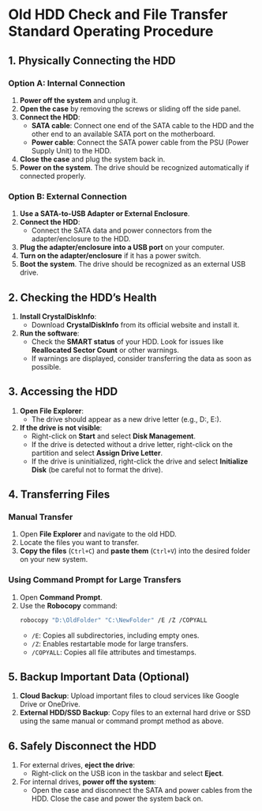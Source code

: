 # Old HDD Check and File Transfer Standard Operating Procedure

## 1. Physically Connecting the HDD

### Option A: Internal Connection
1. **Power off the system** and unplug it.
2. **Open the case** by removing the screws or sliding off the side panel.
3. **Connect the HDD**:
   - **SATA cable**: Connect one end of the SATA cable to the HDD and the other end to an available SATA port on the motherboard.
   - **Power cable**: Connect the SATA power cable from the PSU (Power Supply Unit) to the HDD.
4. **Close the case** and plug the system back in.
5. **Power on the system**. The drive should be recognized automatically if connected properly.

### Option B: External Connection
1. **Use a SATA-to-USB Adapter or External Enclosure**.
2. **Connect the HDD**:
   - Connect the SATA data and power connectors from the adapter/enclosure to the HDD.
3. **Plug the adapter/enclosure into a USB port** on your computer.
4. **Turn on the adapter/enclosure** if it has a power switch.
5. **Boot the system**. The drive should be recognized as an external USB drive.

## 2. Checking the HDD’s Health

1. **Install CrystalDiskInfo**: 
   - Download **CrystalDiskInfo** from its official website and install it.
2. **Run the software**:
   - Check the **SMART status** of your HDD. Look for issues like **Reallocated Sector Count** or other warnings.
   - If warnings are displayed, consider transferring the data as soon as possible.

## 3. Accessing the HDD

1. **Open File Explorer**:
   - The drive should appear as a new drive letter (e.g., D:, E:).
2. **If the drive is not visible**:
   - Right-click on **Start** and select **Disk Management**.
   - If the drive is detected without a drive letter, right-click on the partition and select **Assign Drive Letter**.
   - If the drive is uninitialized, right-click the drive and select **Initialize Disk** (be careful not to format the drive).

## 4. Transferring Files

### Manual Transfer
1. Open **File Explorer** and navigate to the old HDD.
2. Locate the files you want to transfer.
3. **Copy the files** (`Ctrl+C`) and **paste them** (`Ctrl+V`) into the desired folder on your new system.

### Using Command Prompt for Large Transfers
1. Open **Command Prompt**.
2. Use the **Robocopy** command:
   ```bash
   robocopy "D:\OldFolder" "C:\NewFolder" /E /Z /COPYALL
   ```
   - `/E`: Copies all subdirectories, including empty ones.
   - `/Z`: Enables restartable mode for large transfers.
   - `/COPYALL`: Copies all file attributes and timestamps.

## 5. Backup Important Data (Optional)

1. **Cloud Backup**: Upload important files to cloud services like Google Drive or OneDrive.
2. **External HDD/SSD Backup**: Copy files to an external hard drive or SSD using the same manual or command prompt method as above.

## 6. Safely Disconnect the HDD

1. For external drives, **eject the drive**:
   - Right-click on the USB icon in the taskbar and select **Eject**.
2. For internal drives, **power off the system**:
   - Open the case and disconnect the SATA and power cables from the HDD. Close the case and power the system back on.